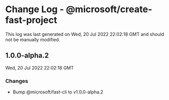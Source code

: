 # Change Log - @microsoft/create-fast-project

This log was last generated on Wed, 20 Jul 2022 22:02:18 GMT and should not be manually modified.

<!-- Start content -->

## 1.0.0-alpha.2

Wed, 20 Jul 2022 22:02:18 GMT

### Changes

- Bump @microsoft/fast-cli to v1.0.0-alpha.2
